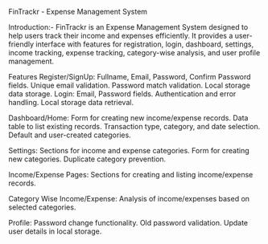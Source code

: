 FinTrackr - Expense Management System

Introduction:-
FinTrackr is an Expense Management System designed to help users track their income and expenses efficiently. It provides a user-friendly interface with features for
registration, login, dashboard, settings, income tracking, expense tracking, category-wise analysis, and user profile management.

Features
Register/SignUp:
Fullname, Email, Password, Confirm Password fields.
Unique email validation.
Password match validation.
Local storage data storage.
Login:
Email, Password fields.
Authentication and error handling.
Local storage data retrieval.

Dashboard/Home:
Form for creating new income/expense records.
Data table to list existing records.
Transaction type, category, and date selection.
Default and user-created categories.

Settings:
Sections for income and expense categories.
Form for creating new categories.
Duplicate category prevention.

Income/Expense Pages:
Sections for creating and listing income/expense records.

Category Wise Income/Expense:
Analysis of income/expenses based on selected categories.

Profile:
Password change functionality.
Old password validation.
Update user details in local storage.
